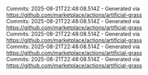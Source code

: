 Commits: 2025-08-21T22:48:08.514Z - Generated via https://github.com/marketplace/actions/artificial-grass
<br>
Commits: 2025-08-21T22:48:08.514Z - Generated via https://github.com/marketplace/actions/artificial-grass
<br>
Commits: 2025-08-21T22:48:08.514Z - Generated via https://github.com/marketplace/actions/artificial-grass
<br>
Commits: 2025-08-21T22:48:08.514Z - Generated via https://github.com/marketplace/actions/artificial-grass
<br>
Commits: 2025-08-21T22:48:08.514Z - Generated via https://github.com/marketplace/actions/artificial-grass
<br>
